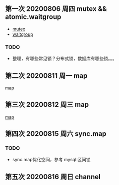 ## 第一次 20200806 周四 mutex && atomic.waitgroup
   
- [mutex](/golang/sync/mutex.md)
- [waitgroup](/golang/sync/waitgroup.md)
   
### TODO
- 整理，有哪些常见锁？分布式锁，数据库有哪些锁。。。

## 第二次 20200811 周一 map

[map](/golang/runtime/map.md)
## 第三次 20200812 周三  map
[map](/golang/runtime/map.md)

## 第四次 20200815 周六 sync.map
### TODO
- sync.map优化空间，参考 mysql 区间锁 

## 第五次 20200816 周日 channel

